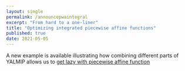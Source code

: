 ```yaml
---
layout: single
permalink: /announcepwaintegral
excerpt: "From hard to a one-liner"
title: "Optimizing integrated piecewise affine functions"
published: true
date: 2021-05-05
---
```


A new example is available illustrating how combining different parts of YALMIP allows us to [get lazy with piecewise affine function](/example/integratedpwa)
